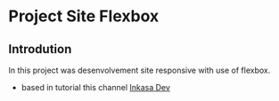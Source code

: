 # Project Site Flexbox
## Introdution

In this project was desenvolvement site responsive with use of flexbox.

* based in tutorial this channel [Inkasa Dev](https://github.com/inkasadev/frontbox-starter-files)

